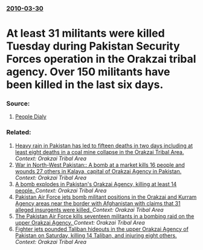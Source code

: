 ### [2010-03-30](/news/2010/03/30/index.md)

# At least 31 militants were killed Tuesday during Pakistan Security Forces operation in the Orakzai tribal agency. Over 150 militants have been killed in the last six days. 




### Source:

1. [People Dialy](http://english.peopledaily.com.cn/90001/90777/90851/6935244.html)

### Related:

1. [Heavy rain in Pakistan has led to fifteen deaths in two days including at least eight deaths in a coal mine collapse in the Orakzai Tribal Area. ](/news/2016/03/13/heavy-rain-in-pakistan-has-led-to-fifteen-deaths-in-two-days-including-at-least-eight-deaths-in-a-coal-mine-collapse-in-the-orakzai-tribal-a.md) _Context: Orakzai Tribal Area_
2. [War in North-West Pakistan:: A bomb at a market kills 16 people and wounds 27 others in Kalaya, capital of Orakzai Agency in Pakistan. ](/news/2013/02/8/war-in-north-west-pakistan-a-bomb-at-a-market-kills-16-people-and-wounds-27-others-in-kalaya-capital-of-orakzai-agency-in-pakistan.md) _Context: Orakzai Tribal Area_
3. [A bomb explodes in Pakistan's Orakzai Agency, killing at least 14 people. ](/news/2012/07/18/a-bomb-explodes-in-pakistan-s-orakzai-agency-killing-at-least-14-people.md) _Context: Orakzai Tribal Area_
4. [Pakistan Air Force jets bomb militant positions in the Orakzai and Kurram Agency areas near the border with Afghanistan with claims that 31 alleged insurgents were killed. ](/news/2012/02/1/pakistan-air-force-jets-bomb-militant-positions-in-the-orakzai-and-kurram-agency-areas-near-the-border-with-afghanistan-with-claims-that-31.md) _Context: Orakzai Tribal Area_
5. [The Pakistan Air Force kills seventeen militants in a bombing raid on the upper Orakzai Agency. ](/news/2011/05/31/the-pakistan-air-force-kills-seventeen-militants-in-a-bombing-raid-on-the-upper-orakzai-agency.md) _Context: Orakzai Tribal Area_
6. [Fighter jets pounded Taliban hideouts in the upper Orakzai Agency of Pakistan on Saturday, killing 14 Taliban, and injuring eight others. ](/news/2010/06/27/fighter-jets-pounded-taliban-hideouts-in-the-upper-orakzai-agency-of-pakistan-on-saturday-killing-14-taliban-and-injuring-eight-others.md) _Context: Orakzai Tribal Area_
